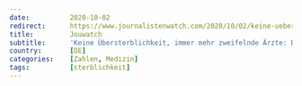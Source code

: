 ```yaml
---
date:          2020-10-02
redirect:      https://www.journalistenwatch.com/2020/10/02/keine-uebersterblichkeit-aerzte/
title:         Jouwatch
subtitle:      'Keine Übersterblichkeit, immer mehr zweifelnde Ärzte: Der größte Fehlalarm aller Zeiten'
country:       [DE]
categories:    [Zahlen, Medizin]
tags:          [sterblichkeit]
---
```

